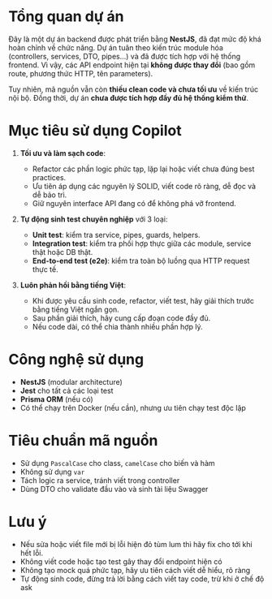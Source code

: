 # Tổng quan dự án

Đây là một dự án backend được phát triển bằng **NestJS**, đã đạt mức độ khá hoàn chỉnh về chức năng. Dự án tuân theo kiến trúc module hóa (controllers, services, DTO, pipes...) và đã được tích hợp với hệ thống frontend. Vì vậy, các API endpoint hiện tại **không được thay đổi** (bao gồm route, phương thức HTTP, tên parameters).

Tuy nhiên, mã nguồn vẫn còn **thiếu clean code và chưa tối ưu** về kiến trúc nội bộ. Đồng thời, dự án **chưa được tích hợp đầy đủ hệ thống kiểm thử**.

# Mục tiêu sử dụng Copilot

1. **Tối ưu và làm sạch code**:

   - Refactor các phần logic phức tạp, lặp lại hoặc viết chưa đúng best practices.
   - Ưu tiên áp dụng các nguyên lý SOLID, viết code rõ ràng, dễ đọc và dễ bảo trì.
   - Giữ nguyên interface API đang có để không phá vỡ frontend.

2. **Tự động sinh test chuyên nghiệp** với 3 loại:

   - **Unit test**: kiểm tra service, pipes, guards, helpers.
   - **Integration test**: kiểm tra phối hợp thực giữa các module, service thật hoặc DB thật.
   - **End-to-end test (e2e)**: kiểm tra toàn bộ luồng qua HTTP request thực tế.

3. **Luôn phản hồi bằng tiếng Việt**:
   - Khi được yêu cầu sinh code, refactor, viết test, hãy giải thích trước bằng tiếng Việt ngắn gọn.
   - Sau phần giải thích, hãy cung cấp đoạn code đầy đủ.
   - Nếu code dài, có thể chia thành nhiều phần hợp lý.

# Công nghệ sử dụng

- **NestJS** (modular architecture)
- **Jest** cho tất cả các loại test
- **Prisma ORM** (nếu có)
- Có thể chạy trên Docker (nếu cần), nhưng ưu tiên chạy test độc lập

# Tiêu chuẩn mã nguồn

- Sử dụng `PascalCase` cho class, `camelCase` cho biến và hàm
- Không sử dụng `var`
- Tách logic ra service, tránh viết trong controller
- Dùng DTO cho validate đầu vào và sinh tài liệu Swagger

# Lưu ý

- Nếu sửa hoặc viết file mới bị lỗi hiện đỏ tùm lum thì hãy fix cho tới khi hết lỗi.
- Không viết code hoặc tạo test gây thay đổi endpoint hiện có
- Không tạo mock quá phức tạp, hãy ưu tiên cách viết dễ hiểu, rõ ràng
- Tự động sinh code, đừng trả lời bằng cách viết tay code, trừ khi ở chế độ ask
